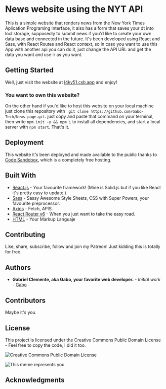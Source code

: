 # News website using the NYT API

This is a simple website that renders news from the New York Times Aplication Programing Interface, it also has a form that saves your dt into locl storage, supposedly to submit news if you'd like to create your own data base and connected in the future.
It's been developed using React and Sass, with React Routes and React context, so in caso you want to use this App with another api you can do it, just change the API URL and get the data you want and use ir as you want.


## Getting Started

Well, just visit the website at [l4ky51.csb.app](https://l4ky51.csb.app/) and enjoy! 

### You want to own this website?

On the other hand if you'd like to host this website on your local machine just clone this repository with ``` git clone https://github.com/Gabo-Tech/News-page.git```. just copy and paste that command on your terminal, then write ```npm init -y && npm i```  to install all dependencies, and start a local server with ```npm start```. That's it.

## Deployment

This website it's been deployed and made available to the public thanks to [Code Sandobox](https://codesandbox.io), which is a completely free hosting.

## Built With

* [React.js](https://reactjs.org/) - Your favourite framework! (Mine is Solid.js but if you like React it's pretty easy to update.)
* [Sass](https://sass-lang.com/) - Sassy Awesome Style Sheets, CSS with Super Powers, your favourite preprocessor. 
* [Axios](https://axios-http.com/) - Fetch, APIS.
* [React Router v6](https://reactrouter.com/) - When you just want to take the easy road.
* [HTML](https://html.com/) - Your Markup Languaje

## Contributing

  Like, share, subscribe, follow and join my Patreon! Just kidding this is totally for free. 

## Authors

* **Gabriel Clemente, aka Gabo, your favorite web developer.** - *Initial work* - [Gabo](https://github.com/Gabo-Tech)

## Contributors

Maybe it's you.

## License

This project is licensed under the Creative Commons Public Domain License - Feel free to copy the code, I did it too.

![Creative Commons Public Domain License](https://upload.wikimedia.org/wikipedia/commons/thumb/8/84/Public_Domain_Mark_button.svg/220px-Public_Domain_Mark_button.svg.png)

![This meme represents you](https://preview.redd.it/hwurhp7crzf81.png?auto=webp&s=3f230e79f360c9fbc9394e70ea72330391bf8f27)

## Acknowledgments


